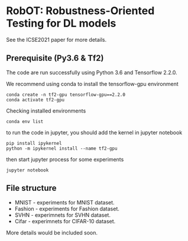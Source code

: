 # RobOT: Robustness-Oriented Testing for DL models
See the ICSE2021 paper for more details. 


## Prerequisite (Py3.6 & Tf2)
The code are run successfully using Python 3.6 and Tensorflow 2.2.0.

We recommend using conda to install the tensorflow-gpu environment
```shell
conda create -n tf2-gpu tensorflow-gpu==2.2.0
conda activate tf2-gpu
```

Checking installed environments
```shell
conda env list
```

to run the code in jupyter, you should add the kernel in jupyter notebook 
```
pip install ipykernel
python -m ipykernel install --name tf2-gpu
```

then start jupyter process for some experiments
```
jupyter notebook
```


## File structure
- MNIST - experiments for MNIST dataset.
- Fashion - experiments for Fashion dataset.
- SVHN - experimnets for SVHN dataset.
- Cifar - experimnets for CIFAR-10 dataset.



More details would be included soon. 





